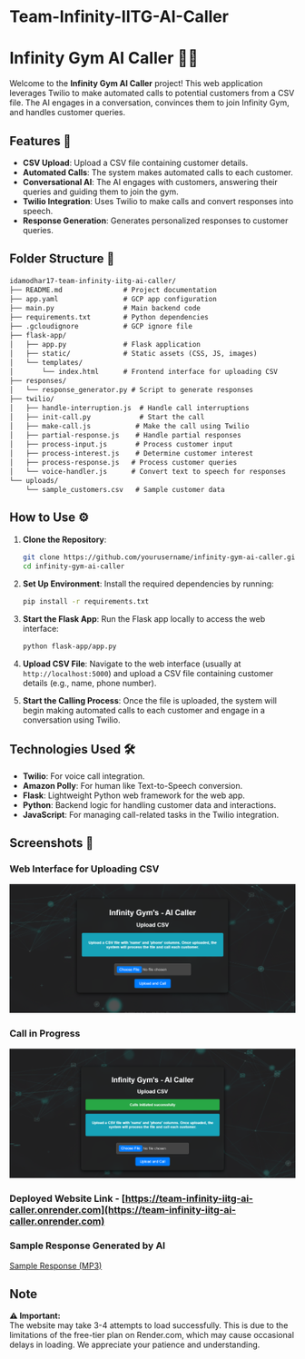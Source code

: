 # Team-Infinity-IITG-AI-Caller
# Infinity Gym AI Caller 🤖📞

Welcome to the **Infinity Gym AI Caller** project! This web application leverages Twilio to make automated calls to potential customers from a CSV file. The AI engages in a conversation, convinces them to join Infinity Gym, and handles customer queries.

## Features 🎯

- **CSV Upload**: Upload a CSV file containing customer details.
- **Automated Calls**: The system makes automated calls to each customer.
- **Conversational AI**: The AI engages with customers, answering their queries and guiding them to join the gym.
- **Twilio Integration**: Uses Twilio to make calls and convert responses into speech.
- **Response Generation**: Generates personalized responses to customer queries.

## Folder Structure 📂

```plaintext
idamodhar17-team-infinity-iitg-ai-caller/
├── README.md               # Project documentation
├── app.yaml                # GCP app configuration
├── main.py                 # Main backend code
├── requirements.txt        # Python dependencies
├── .gcloudignore           # GCP ignore file
├── flask-app/              
│   ├── app.py              # Flask application
│   ├── static/             # Static assets (CSS, JS, images)
│   └── templates/          
│       └── index.html      # Frontend interface for uploading CSV
├── responses/             
│   └── response_generator.py # Script to generate responses
├── twilio/                 
│   ├── handle-interruption.js  # Handle call interruptions
│   ├── init-call.py            # Start the call
│   ├── make-call.js           # Make the call using Twilio
│   ├── partial-response.js    # Handle partial responses
│   ├── process-input.js       # Process customer input
│   ├── process-interest.js    # Determine customer interest
│   ├── process-response.js   # Process customer queries
│   └── voice-handler.js      # Convert text to speech for responses
└── uploads/                
    └── sample_customers.csv   # Sample customer data
```

## How to Use ⚙️

1. **Clone the Repository**:
    ```bash
    git clone https://github.com/yourusername/infinity-gym-ai-caller.git
    cd infinity-gym-ai-caller
    ```

2. **Set Up Environment**:
    Install the required dependencies by running:
    ```bash
    pip install -r requirements.txt
    ```

3. **Start the Flask App**:
    Run the Flask app locally to access the web interface:
    ```bash
    python flask-app/app.py
    ```

4. **Upload CSV File**:
    Navigate to the web interface (usually at `http://localhost:5000`) and upload a CSV file containing customer details (e.g., name, phone number).

5. **Start the Calling Process**:
    Once the file is uploaded, the system will begin making automated calls to each customer and engage in a conversation using Twilio.

## Technologies Used 🛠️

- **Twilio**: For voice call integration.
- **Amazon Polly**: For human like Text-to-Speech conversion.
- **Flask**: Lightweight Python web framework for the web app.
- **Python**: Backend logic for handling customer data and interactions.
- **JavaScript**: For managing call-related tasks in the Twilio integration.

## Screenshots 📸

### Web Interface for Uploading CSV
![Upload CSV Screenshot](images/upload-screenshot.png)

### Call in Progress
![Call Screenshot](images/call-screenshot.png)

### Deployed Website Link - [https://team-infinity-iitg-ai-caller.onrender.com](https://team-infinity-iitg-ai-caller.onrender.com)

### Sample Response Generated by AI
[Sample Response (MP3)](sample-conversational-response/sample_response.mp3)

## Note

**⚠️ Important:**  
The website may take 3-4 attempts to load successfully. This is due to the limitations of the free-tier plan on Render.com, which may cause occasional delays in loading. We appreciate your patience and understanding.